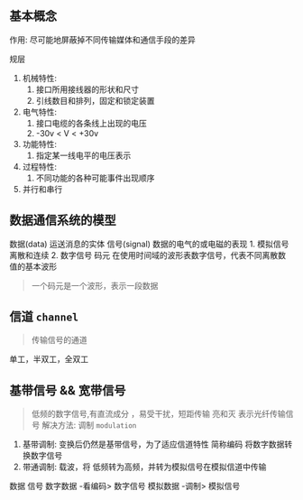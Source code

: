 ## 基本概念

作用: 尽可能地屏蔽掉不同传输媒体和通信手段的差异

规层
1. 机械特性:
    1. 接口所用接线器的形状和尺寸
    2. 引线数目和排列，固定和锁定装置
2. 电气特性:
    1. 接口电缆的各条线上出现的电压
    2. -30v < V < +30v
3. 功能特性:
    1. 指定某一线电平的电压表示
4. 过程特性:
    1. 不同功能的各种可能事件出现顺序
5. 并行和串行
   
## 数据通信系统的模型

数据(data) 运送消息的实体
信号(signal) 数据的电气的或电磁的表现
    1. 模拟信号  离散和连续
    2. 数字信号
码元 在使用时间域的波形表数字信号，代表不同离散数值的基本波形
> 一个码元是一个波形，表示一段数据

## 信道 `channel`
> 传输信号的通道

单工，半双工，全双工

## 基带信号 && 宽带信号

> 低频的数字信号,有直流成分 ，易受干扰，短距传输
> 亮和灭 表示光纤传输信号
解决方法: 调制 `modulation`
1. 基带调制: 变换后仍然是基带信号，为了适应信道特性 简称编码
    将数字数据转换数字信号
2. 带通调制: 
    载波，将 低频转为高频，并转为模拟信号在模拟信道中传输

数据              信号
数字数据 -看编码> 数字信号
模拟数据 -调制>  模拟信号



